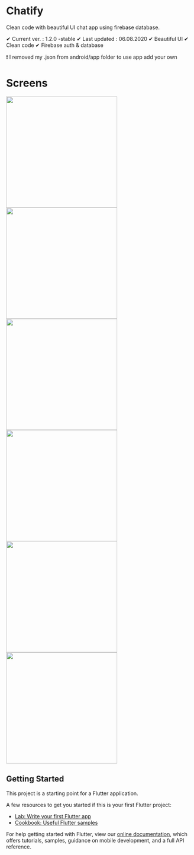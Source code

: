 # Chatify

Clean code with beautiful UI chat app using firebase database.

✔ Current ver. : 1.2.0 -stable
✔ Last updated : 06.08.2020
✔ Beautiful UI
✔ Clean code
✔ Firebase auth & database

❗ I removed my .json from android/app folder to use app add your own

# Screens
<img src="https://github.com/hemidvsmusayev/Chatify-firebase/blob/master/assets/screens/1.png?raw=true" width="300"> <img src="https://github.com/hemidvsmusayev/Chatify-firebase/blob/master/assets/screens/2.png?raw=true" width="300"> <img src="https://github.com/hemidvsmusayev/Chatify-firebase/blob/master/assets/screens/3.png?raw=true" width="300">
<img src="https://github.com/hemidvsmusayev/Chatify-firebase/blob/master/assets/screens/4.png?raw=true" width="300"> <img src="https://github.com/hemidvsmusayev/Chatify-firebase/blob/master/assets/screens/5.png?raw=true" width="300"> <img src="https://github.com/hemidvsmusayev/Chatify-firebase/blob/master/assets/screens/6.png" width="300"> 


## Getting Started

This project is a starting point for a Flutter application.

A few resources to get you started if this is your first Flutter project:

- [Lab: Write your first Flutter app](https://flutter.dev/docs/get-started/codelab)
- [Cookbook: Useful Flutter samples](https://flutter.dev/docs/cookbook)

For help getting started with Flutter, view our
[online documentation](https://flutter.dev/docs), which offers tutorials,
samples, guidance on mobile development, and a full API reference.
